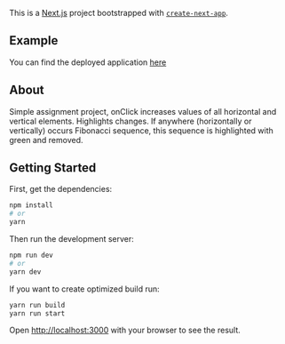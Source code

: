 This is a [Next.js](https://nextjs.org/) project bootstrapped with [`create-next-app`](https://github.com/vercel/next.js/tree/canary/packages/create-next-app).

## Example

You can find the deployed application [here](https://obiralradek.github.io/fibo-grid-game/)

## About

Simple assignment project, onClick increases values of all horizontal and vertical elements. Highlights changes.
If anywhere (horizontally or vertically) occurs Fibonacci sequence, this sequence is highlighted with green and removed.

## Getting Started

First, get the dependencies:

```bash
npm install
# or
yarn
```

Then run the development server:

```bash
npm run dev
# or
yarn dev
```

If you want to create optimized build run:

```bash
yarn run build
yarn run start
```

Open [http://localhost:3000](http://localhost:3000) with your browser to see the result.
